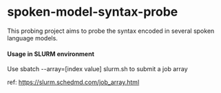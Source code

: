 # spoken-model-syntax-probe

This probing project aims to probe the syntax encoded in several spoken language models.


#### Usage in SLURM environment

Use sbatch --array=[index value] slurm.sh to submit a job array

ref: https://slurm.schedmd.com/job_array.html